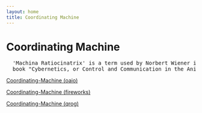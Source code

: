 ```yaml
---
layout: home
title: Coordinating Machine
---
```

# Coordinating Machine

<pre>
  'Machina Ratiocinatrix' is a term used by Norbert Wiener in the introduction to his 
  book "Cybernetics, or Control and Communication in the Animal and the Machine".
</pre>

[Coordinating-Machine (oaio)](https://coordinating-machine.github.io/oaio/)

[Coordinating-Machine (fireworks)](https://coordinating-machine.github.io/fireworks/)

[Coordinating-Machine (qrog)](https://coordinating-machine.github.io/qrog/)

